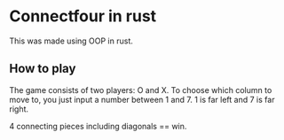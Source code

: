 # Connectfour in rust

This was made using OOP in rust.

## How to play

The game consists of two players: O and X. 
To choose which column to move to, 
you just input a number between 1 and 7. 
1 is far left and 7 is far right. 

4 connecting pieces including diagonals == win.
